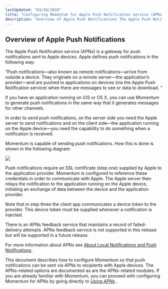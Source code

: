 ```yaml
---
lastUpdated: "03/26/2020"
title: "Configuring Momentum for Apple Push Notification service (APNs)"
description: "Overview of Apple Push Notifications The Apple Push Notification service AP Ns is a gateway for push notifications sent to Apple devices Apple defines push notifications in the following way Push notifications also known as remote notifications arrive from outside a device They originate on a remote server the application’s..."
---
```


## <a name="apns.overview"></a> Overview of Apple Push Notifications

<a name="apns.overview.start"></a> The Apple Push Notification service (APNs) is a gateway for push notifications sent to Apple devices. Apple defines push notifications in the following way:

“Push notifications—also known as remote notifications—arrive from outside a device. They originate on a remote server—the application’s provider—and are pushed to applications on devices (via the Apple Push Notification service) when there are messages to see or data to download. ”

If you have an application running on iOS or OS X, you can use Momentum to generate push notifications in the same way that it generates messages for other channels.

In order to send push notifications, on the server side you need the Apple server to send notifications and on the client side—the application running on the Apple device—you need the capability to do something when a notification is received.

Momentum is capable of sending push notifications. How this is done is shown in the following diagram:

<a name="apns.overview.figure"></a> 


![](images/apple_push.jpg)

Push notifications require an SSL certificate (step one) supplied by Apple to the application provider. Momentum is configured to reference these credentials in order to communicate with Apple. The Apple server then relays the notification to the application running on the Apple device, initiating an exchange of data between the device and the application provider.

Note that in step three the client app communicates a device token to the provider. This device token must be supplied whenever a notification is injected.

There is an APNs feedback service that maintains a record of failed-delivery attempts. APNs feedback service is not supported in this release but will be supported in a future release.

For more information about APNs see [About Local Notifications and Push Notifications](http://developer.apple.com/library/ios/#documentation/NetworkingInternet/Conceptual/RemoteNotificationsPG/Introduction.html).

This document describes how to configure Momentum so that push notifications can be sent via APNs to recipients with Apple devices. The APNs-related options are documented as are the APNs-related modules. If you are already familiar with Momentum, you can proceed with configuring Momentum for APNs by going directly to [*Using APNs*](/momentum/3/3-push/apns-using) .

